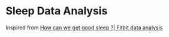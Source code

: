 # Sleep Data Analysis

Inspired from [How can we get good sleep ?| Fitbit data analysis](https://www.kaggle.com/code/sasakitetsuya/how-can-we-get-good-sleep-fitbit-data-analysis)